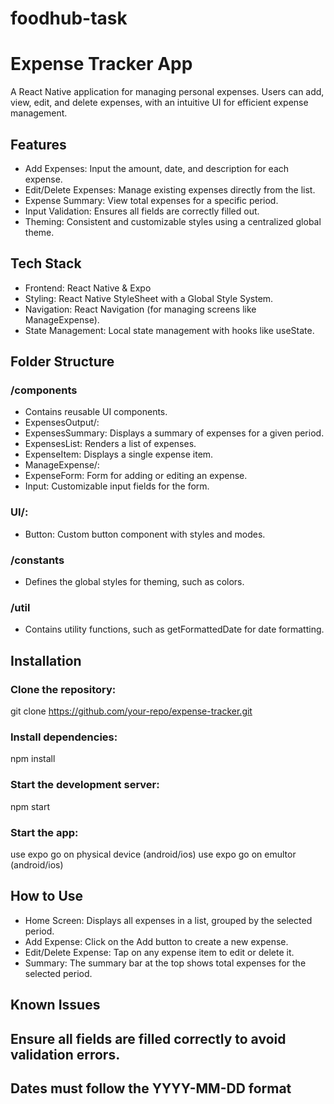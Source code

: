 # foodhub-task

# **Expense Tracker App**
A React Native application for managing personal expenses. Users can add, view, edit, and delete expenses, with an intuitive UI for efficient expense management.

## Features
- Add Expenses: Input the amount, date, and description for each expense.
- Edit/Delete Expenses: Manage existing expenses directly from the list.
- Expense Summary: View total expenses for a specific period.
- Input Validation: Ensures all fields are correctly filled out.
- Theming: Consistent and customizable styles using a centralized global theme.

## Tech Stack
- Frontend: React Native & Expo
- Styling: React Native StyleSheet with a Global Style System.
- Navigation: React Navigation (for managing screens like ManageExpense).
- State Management: Local state management with hooks like useState.

## Folder Structure
### /components
- Contains reusable UI components.
- ExpensesOutput/:
- ExpensesSummary: Displays a summary of expenses for a given period.
- ExpensesList: Renders a list of expenses.
- ExpenseItem: Displays a single expense item.
- ManageExpense/:
- ExpenseForm: Form for adding or editing an expense.
- Input: Customizable input fields for the form.
### UI/:
- Button: Custom button component with styles and modes.
### /constants
- Defines the global styles for theming, such as colors.
### /util
- Contains utility functions, such as getFormattedDate for date formatting.

## Installation
### Clone the repository:
git clone https://github.com/your-repo/expense-tracker.git
### Install dependencies:
npm install
### Start the development server:
npm start
### Start the app:
use expo go on physical device (android/ios)
use expo go on emultor (android/ios)

## How to Use
- Home Screen: Displays all expenses in a list, grouped by the selected period.
- Add Expense: Click on the Add button to create a new expense.
- Edit/Delete Expense: Tap on any expense item to edit or delete it.
- Summary: The summary bar at the top shows total expenses for the selected period.

## Known Issues

## Ensure all fields are filled correctly to avoid validation errors.
## Dates must follow the YYYY-MM-DD format
